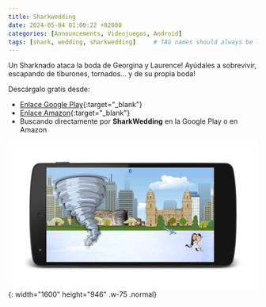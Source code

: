 ```yaml
---
title: Sharkwedding
date: 2024-05-04 01:00:22 +02000
categories: [Announcements, Videojuegos, Android]
tags: [shark, wedding, sharkwedding]     # TAG names should always be lowercase
---
```

Un Sharknado ataca la boda de Georgina y Laurence! Ayúdales a sobrevivir, escapando de tiburones, tornados... y de su propia boda!

Descárgalo gratis desde: 
- [Enlace Google Play](https://play.google.com/store/apps/details?id=com.vicgames.polaravalanche&hl=es "Sharkwedding Google Play"){:target="_blank"}
- [Enlace Amazon](https://www.amazon.com/gp/product/B012VRU1JE "Sharkwedding Amazon"){:target="_blank"}
- Buscando directamente por **SharkWedding** en la Google Play o en Amazon

![Desktop View](/assets/img/sharkwedding/sharkwedding.png){: width="1600" height="946" .w-75 .normal}
